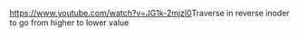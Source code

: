 https://www.youtube.com/watch?v=JG1k-2mjzl0
​
Traverse in reverse inoder to go from higher to lower value